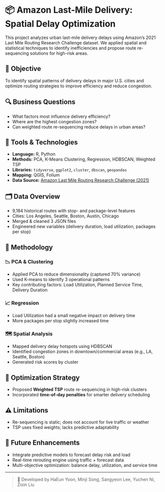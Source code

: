 # 📦 Amazon Last-Mile Delivery: Spatial Delay Optimization

This project analyzes urban last-mile delivery delays using Amazon’s 2021 Last Mile Routing Research Challenge dataset. We applied spatial and statistical techniques to identify inefficiencies and propose route re-sequencing solutions for high-risk areas.

## 🚀 Objective
To identify spatial patterns of delivery delays in major U.S. cities and optimize routing strategies to improve efficiency and reduce congestion.

## 🔍 Business Questions
- What factors most influence delivery efficiency?
- Where are the highest congestion zones?
- Can weighted route re-sequencing reduce delays in urban areas?

## 🧰 Tools & Technologies
- **Language:** R, Python
- **Methods:** PCA, K-Means Clustering, Regression, HDBSCAN, Weighted TSP
- **Libraries:** `tidyverse`, `ggplot2`, `cluster`, `dbscan`, `geopandas`
- **Mapping:** QGIS, Folium
- **Data Source:** [Amazon Last Mile Routing Research Challenge (2021)](https://www.amazon.science/competitions/amazon-last-mile-routing-research-challenge)

## 🗂 Data Overview
- 9,184 historical routes with stop- and package-level features
- Cities: Los Angeles, Seattle, Boston, Austin, Chicago
- Merged & cleaned 3 JSON files
- Engineered new variables (delivery duration, load utilization, packages per stop)

## 🧪 Methodology
### 📉 PCA & Clustering
- Applied PCA to reduce dimensionality (captured 70% variance)
- Used K-means to identify 3 operational patterns
- Key contributing factors: Load Utilization, Planned Service Time, Delivery Duration

### 📈 Regression
- Load Utilization had a small negative impact on delivery time
- More packages per stop slightly increased time

### 🗺 Spatial Analysis
- Mapped delivery delay hotspots using HDBSCAN
- Identified congestion zones in downtown/commercial areas (e.g., LA, Seattle, Boston)
- Generated risk scores by cluster

## 🚚 Optimization Strategy
- Proposed **Weighted TSP** route re-sequencing in high-risk clusters
- Incorporated **time-of-day penalties** for smarter delivery scheduling

## ⚠️ Limitations
- Re-sequencing is static; does not account for live traffic or weather
- TSP uses fixed weights; lacks predictive adaptability

## 🌟 Future Enhancements
- Integrate predictive models to forecast delay risk and load
- Real-time rerouting engine using traffic + forecast data
- Multi-objective optimization: balance delay, utilization, and service time

---

> 📍 Developed by HaEun Yoon, Minji Song, Sangyeon Lee, Yuchen Ni, Zixin Liu

